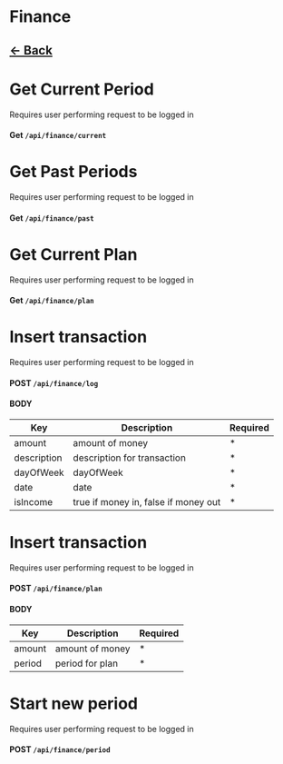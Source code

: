 # Finance
## [<- Back](../api.md)

# Get Current Period
Requires user performing request to be logged in
#### **Get** `/api/finance/current`

# Get Past Periods
Requires user performing request to be logged in
#### **Get** `/api/finance/past`

# Get Current Plan
Requires user performing request to be logged in
#### **Get** `/api/finance/plan`

# Insert transaction
Requires user performing request to be logged in
#### **POST** `/api/finance/log`
#### BODY
Key | Description | Required
--- | --- | ---
amount | amount of money | *
description | description for  transaction | *
dayOfWeek | dayOfWeek | *
date | date | *
isIncome | true if money in, false if money out | *

# Insert transaction
Requires user performing request to be logged in
#### **POST** `/api/finance/plan`
#### BODY
Key | Description | Required
--- | --- | ---
amount | amount of money | *
period | period for plan | *

# Start new period
Requires user performing request to be logged in
#### **POST** `/api/finance/period`